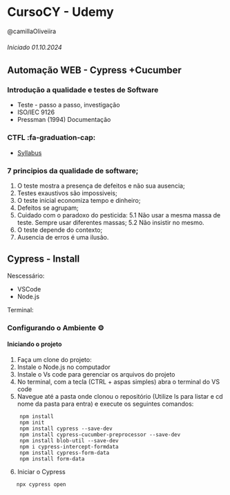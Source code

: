 ﻿# CursoCY - Udemy 
@camillaOliveiira 
###### Iniciado 01.10.2024

## Automação WEB - Cypress +Cucumber

### Introdução a qualidade e testes de Software
- Teste - passo a passo, investigação
- ISO/IEC 9126
- Pressman (1994) Documentação

### CTFL :fa-graduation-cap:
- [Syllabus](https://bstqb.online/ctfl)


### 7 principios da qualidade de software;
1. O teste mostra a presença de defeitos e não sua ausencia;
2. Testes exaustivos são impossiveis;
3. O teste inicial economiza tempo e dinheiro;
4. Defeitos se agrupam;
5. Cuidado com o paradoxo do pesticida:
5.1 Não usar a mesma massa de teste. Sempre usar diferentes massas;
5.2 Não insistir no mesmo.
6. O teste depende do contexto;
7. Ausencia de erros é uma ilusão.

## Cypress - Install
Nescessário:
- VSCode
- Node.js


Terminal:
### Configurando o Ambiente :gear: ###

#### Iniciando o projeto ####

1. Faça um clone do projeto:
2. Instale o Node.js no computador
3. Instale o Vs code para gerenciar os arquivos do projeto
4. No terminal, com a tecla (CTRL + aspas simples) abra o terminal do VS code
5. Navegue até a pasta onde clonou o repositório (Utilize ls para listar e cd nome da pasta para entra) e execute os seguintes comandos:
```shell
    npm install
    npm init
    npm install cypress --save-dev
    npm install cypress-cucumber-preprocessor --save-dev
    npm install blob-util --save-dev
    npm i cypress-intercept-formdata
    npm install cypress-form-data  
    npm install form-data  
```
6. Iniciar o Cypress
```shell
   npx cypress open
```